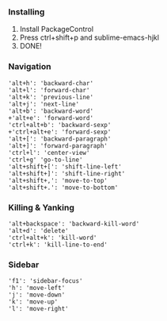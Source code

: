 ### Installing

1. Install PackageControl
2. Press ctrl+shift+p and sublime-emacs-hjkl
3. DONE!

### Navigation

    'alt+h': 'backward-char'
    'alt+l': 'forward-char'
    'alt+k': 'previous-line'
    'alt+j': 'next-line'
    'alt+b': 'backward-word'
    +'alt+e': 'forward-word'
    'ctrl+alt+b': 'backward-sexp'
    +'ctrl+alt+e': 'forward-sexp'
    'alt+[': 'backward-paragraph'
    'alt+]': 'forward-paragraph'
    'ctrl+l': 'center-view'
    'ctrl+g' 'go-to-line'
    'alt+shift+[': 'shift-line-left'
    'alt+shift+]': 'shift-line-right'
    'alt+shift+,': 'move-to-top'
    'alt+shift+.': 'move-to-bottom'


### Killing & Yanking

    'alt+backspace': 'backward-kill-word'
    'alt+d': 'delete'
    'ctrl+alt+k': 'kill-word'
    'ctrl+k': 'kill-line-to-end'


### Sidebar

    'f1': 'sidebar-focus'
    'h': 'move-left'
    'j': 'move-down'
    'k': 'move-up'
    'l': 'move-right'